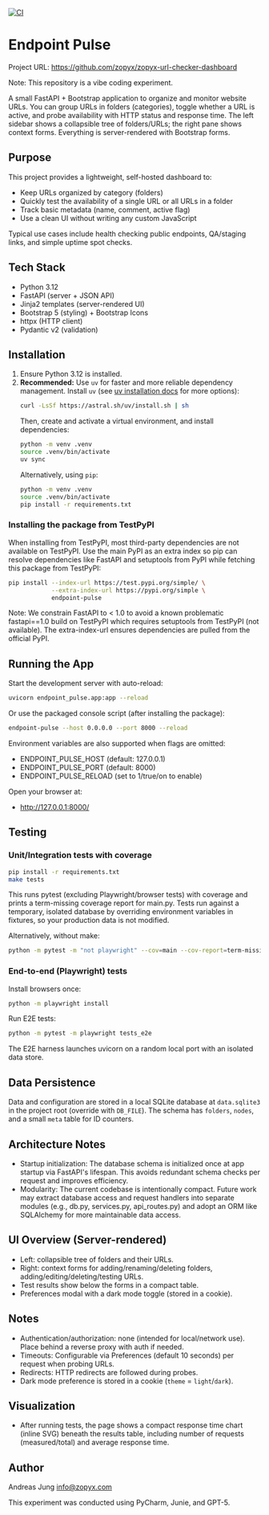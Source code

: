[![CI](https://github.com/zopyx/zopyx-url-checker-dashboard/actions/workflows/tests.yml/badge.svg)](https://github.com/zopyx/zopyx-url-checker-dashboard/actions/workflows/tests.yml)
# Endpoint Pulse

Project URL: https://github.com/zopyx/zopyx-url-checker-dashboard

Note: This repository is a vibe coding experiment.

A small FastAPI + Bootstrap application to organize and monitor website URLs. You can group URLs in folders (categories), toggle whether a URL is active, and probe availability with HTTP status and response time. The left sidebar shows a collapsible tree of folders/URLs; the right pane shows context forms. Everything is server-rendered with Bootstrap forms.

## Purpose
This project provides a lightweight, self-hosted dashboard to:
- Keep URLs organized by category (folders)
- Quickly test the availability of a single URL or all URLs in a folder
- Track basic metadata (name, comment, active flag)
- Use a clean UI without writing any custom JavaScript

Typical use cases include health checking public endpoints, QA/staging links, and simple uptime spot checks.

## Tech Stack
- Python 3.12
- FastAPI (server + JSON API)
- Jinja2 templates (server-rendered UI)
- Bootstrap 5 (styling) + Bootstrap Icons
- httpx (HTTP client)
- Pydantic v2 (validation)

## Installation
1) Ensure Python 3.12 is installed.
2) **Recommended:** Use `uv` for faster and more reliable dependency management.
   Install `uv` (see [uv installation docs](https://astral.sh/docs/uv/installation) for more options):
   ```bash
   curl -LsSf https://astral.sh/uv/install.sh | sh
   ```
   Then, create and activate a virtual environment, and install dependencies:
   ```bash
   python -m venv .venv
   source .venv/bin/activate
   uv sync
   ```
   Alternatively, using `pip`:
   ```bash
   python -m venv .venv
   source .venv/bin/activate
   pip install -r requirements.txt
   ```

### Installing the package from TestPyPI
When installing from TestPyPI, most third-party dependencies are not available on TestPyPI. Use the main PyPI as an extra index so pip can resolve dependencies like FastAPI and setuptools from PyPI while fetching this package from TestPyPI:

```bash
pip install --index-url https://test.pypi.org/simple/ \
            --extra-index-url https://pypi.org/simple \
            endpoint-pulse
```

Note: We constrain FastAPI to < 1.0 to avoid a known problematic fastapi==1.0 build on TestPyPI which requires setuptools from TestPyPI (not available). The extra-index-url ensures dependencies are pulled from the official PyPI.

## Running the App
Start the development server with auto-reload:
```bash
uvicorn endpoint_pulse.app:app --reload
```
Or use the packaged console script (after installing the package):
```bash
endpoint-pulse --host 0.0.0.0 --port 8000 --reload
```
Environment variables are also supported when flags are omitted:
- ENDPOINT_PULSE_HOST (default: 127.0.0.1)
- ENDPOINT_PULSE_PORT (default: 8000)
- ENDPOINT_PULSE_RELOAD (set to 1/true/on to enable)

Open your browser at:
- http://127.0.0.1:8000/

## Testing
### Unit/Integration tests with coverage
```bash
pip install -r requirements.txt
make tests
```
This runs pytest (excluding Playwright/browser tests) with coverage and prints a term-missing coverage report for main.py. Tests run against a temporary, isolated database by overriding environment variables in fixtures, so your production data is not modified.

Alternatively, without make:
```bash
python -m pytest -m "not playwright" --cov=main --cov-report=term-missing
```

### End-to-end (Playwright) tests
Install browsers once:
```bash
python -m playwright install
```
Run E2E tests:
```bash
python -m pytest -m playwright tests_e2e
```
The E2E harness launches uvicorn on a random local port with an isolated data store.

## Data Persistence
Data and configuration are stored in a local SQLite database at `data.sqlite3` in the project root (override with `DB_FILE`). The schema has `folders`, `nodes`, and a small `meta` table for ID counters.

## Architecture Notes
- Startup initialization: The database schema is initialized once at app startup via FastAPI's lifespan. This avoids redundant schema checks per request and improves efficiency.
- Modularity: The current codebase is intentionally compact. Future work may extract database access and request handlers into separate modules (e.g., db.py, services.py, api_routes.py) and adopt an ORM like SQLAlchemy for more maintainable data access.

## UI Overview (Server-rendered)
- Left: collapsible tree of folders and their URLs.
- Right: context forms for adding/renaming/deleting folders, adding/editing/deleting/testing URLs.
- Test results show below the forms in a compact table.
- Preferences modal with a dark mode toggle (stored in a cookie).



## Notes
- Authentication/authorization: none (intended for local/network use). Place behind a reverse proxy with auth if needed.
- Timeouts: Configurable via Preferences (default 10 seconds) per request when probing URLs.
- Redirects: HTTP redirects are followed during probes.
- Dark mode preference is stored in a cookie (`theme` = `light`/`dark`).


## Visualization
- After running tests, the page shows a compact response time chart (inline SVG) beneath the results table, including number of requests (measured/total) and average response time.


## Author

Andreas Jung <info@zopyx.com>

This experiment was conducted using PyCharm, Junie, and GPT-5.
